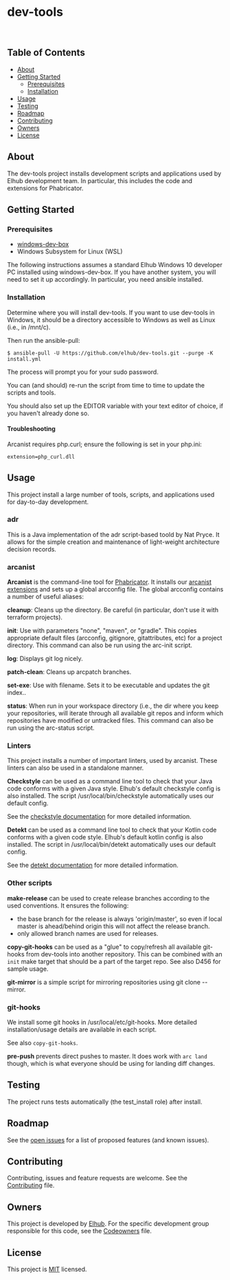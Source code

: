 # dev-tools

[<img src="https://img.shields.io/badge/repo-github-blue" alt="">](https://github.com/elhub/dev-tools-linux)
[<img src="https://img.shields.io/badge/issues-jira-orange" alt="">](https://jira.elhub.cloud/issues/?jql=project%20%3D%20%22Team%20Dev%22%20AND%20component%20%3D%20dev-tools-linux%20AND%20status%20!%3D%20Done)
[<img src="https://teamcity.elhub.cloud/app/rest/builds/buildType:(id:Tools_DevToolsLinux_PublishDocs)/statusIcon" alt="">](https://teamcity.elhub.cloud/buildConfiguration/Tools_DevToolsLinux_PublishDocs)
[<img src="https://sonar.elhub.cloud/api/project_badges/measure?project=no.elhub.tools%3Adev-tools-linux&metric=alert_status" alt="">](https://sonar.elhub.cloud/dashboard?id=no.elhub.tools%3Adev-tools-linux)
[<img src="https://sonar.elhub.cloud/api/project_badges/measure?project=no.elhub.tools%3Adev-tools-linux&metric=ncloc" alt="">](https://sonar.elhub.cloud/dashboard?id=no.elhub.tools%3Adev-tools-linux)
[<img src="https://sonar.elhub.cloud/api/project_badges/measure?project=no.elhub.tools%3Adev-tools-linux&metric=bugs" alt="">](https://sonar.elhub.cloud/dashboard?id=no.elhub.tools%3Adev-tools-linux)
[<img src="https://sonar.elhub.cloud/api/project_badges/measure?project=no.elhub.tools%3Adev-tools-linux&metric=vulnerabilities" alt="">](https://sonar.elhub.cloud/dashboard?id=no.elhub.tools%3Adev-tools-linux)
[<img src="https://sonar.elhub.cloud/api/project_badges/measure?project=no.elhub.test%3Adev-tools-linux&metric=coverage" alt="">](https://sonar.elhub.cloud/dashboard?id=no.elhub.test%3Adev-tools-linux)


## Table of Contents

* [About](#about)
* [Getting Started](#getting-started)
  * [Prerequisites](#prerequisites)
  * [Installation](#installation)
* [Usage](#usage)
* [Testing](#testing)
* [Roadmap](#roadmap)
* [Contributing](#contributing)
* [Owners](#owners)
* [License](#license)


## About

The dev-tools project installs development scripts and applications used by Elhub development team.
In particular, this includes the code and extensions for Phabricator.


## Getting Started

### Prerequisites

* [windows-dev-box](https://github.com/elhub/windows-dev-box)
* Windows Subsystem for Linux (WSL)

The following instructions assumes a standard Elhub Windows 10 developer PC installed using
windows-dev-box. If you have another system, you will need to set it up accordingly. In particular,
you need ansible installed.

### Installation

Determine where you will install dev-tools. If you want to use dev-tools in Windows, it should be a
directory accessible to Windows as well as Linux (i.e., in /mnt/c).

Then run the ansible-pull:

    $ ansible-pull -U https://github.com/elhub/dev-tools.git --purge -K install.yml

The process will prompt you for your sudo password.

You can (and should) re-run the script from time to time to update the scripts and tools.

You should also set up the EDITOR variable with your text editor of choice, if you haven't already done so.

#### Troubleshooting

Arcanist requires php.curl; ensure the following is set in your php.ini:

    extension=php_curl.dll


## Usage

This project install a large number of tools, scripts, and applications used for day-to-day development.

### adr

This is a Java implementation of the adr script-based toold by Nat Pryce. It allows for the simple creation and maintenance of light-weight architecture
decision records.

### arcanist

**Arcanist** is the command-line tool for [Phabricator](https://phabricator.elhub.cloud). It installs our
[arcanist extensions](https://github.com/elhub/dev-tools-arcanist) and sets up a global arcconfig file. The global arcconfig contains a number of useful
aliases:

**cleanup**: Cleans up the directory. Be careful (in particular, don't use it with terraform projects).

**init**: Use with parameters "none", "maven", or "gradle". This copies appropriate default files (arcconfig, gitignore, gitattributes, etc) for a project
directory. This command can also be run using the arc-init script.

**log**: Displays git log nicely.

**patch-clean**: Cleans up arcpatch branches.

**set-exe**: Use with filename. Sets it to be executable and updates the git index..

**status**: When run in your workspace directory (i.e., the dir where you keep your repositories, will iterate through all available git repos and inform
which repositories have modified or untracked files. This command can also be run using the arc-status script.

### Linters

This project installs a number of important linters, used by arcanist. These linters can also be used in a standalone manner.

**Checkstyle** can be used as a command line tool to check that your Java code conforms with a given Java style. Elhub's default checkstyle config is also
installed. The script /usr/local/bin/checkstyle automatically uses our default config.

See the [checkstyle documentation](https://checkstyle.org/) for more detailed information.

**Detekt** can be used as a command line tool to check that your Kotlin code conforms with a given code style. Elhub's default kotlin config is also
installed. The script in /usr/local/bin/detekt automatically uses our default config.

See the [detekt documentation](https://detekt.github.io/detekt/) for more detailed information.

### Other scripts

**make-release** can be used to create release branches according to the used conventions.
It ensures the following:
- the base branch for the release is always 'origin/master', so even if local master is ahead/behind origin this will not affect the release branch.
- only allowed branch names are used for releases.

**copy-git-hooks** can be used as a "glue" to copy/refresh all available git-hooks from dev-tools into another repository.
This can be combined with an `init` make target that should be a part of the target repo. See also D456 for sample usage.

**git-mirror** is a simple script for mirroring repositories using git clone --mirror.

### git-hooks

We install some git hooks in /usr/local/etc/git-hooks. More detailed installation/usage details are available in each script.

See also `copy-git-hooks`.

**pre-push** prevents direct pushes to master. It does work with `arc land` though, which is what everyone should be using for landing diff changes.


## Testing

The project runs tests automatically (the test_install role) after install.

## Roadmap

See the [open issues](https://jira.elhub.cloud/issues/?jql=project%20%3D%20TD%20AND%20component%20%3D%20dev-tools%20AND%20resolution%20%3D%20Unresolved) for a list of proposed features (and known issues).

## Contributing

Contributing, issues and feature requests are welcome. See the
[Contributing](https://github.com/elhub/dev-tools/blob/main/CONTRIBUTING.md) file.

## Owners

This project is developed by [Elhub](https://elhub.no). For the specific development group responsible for this
code, see the [Codeowners](https://github.com/elhub/dev-tools/blob/main/CODEOWNERS) file.

## License

This project is [MIT](https://github.com/elhub/dev-tools/blob/main/LICENSE.md) licensed.
